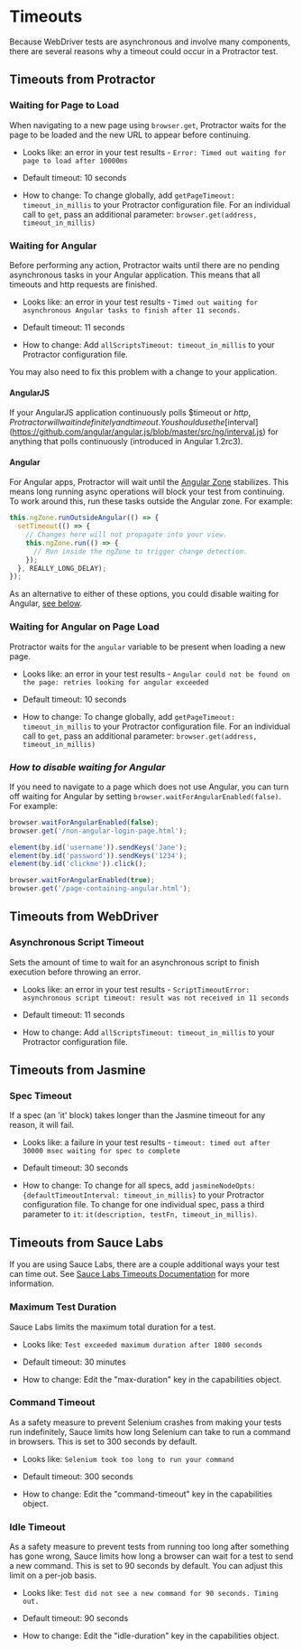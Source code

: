 Timeouts
========

Because WebDriver tests are asynchronous and involve many components, there are several reasons why a timeout could occur in a Protractor test.

Timeouts from Protractor
------------------------

### Waiting for Page to Load

When navigating to a new page using `browser.get`, Protractor waits for the page to
be loaded and the new URL to appear before continuing.

 - Looks like: an error in your test results - `Error: Timed out waiting for page to load after 10000ms`

 - Default timeout: 10 seconds

 - How to change: To change globally, add `getPageTimeout: timeout_in_millis` to your Protractor configuration file. For an individual call to `get`, pass an additional parameter: `browser.get(address, timeout_in_millis)`

### Waiting for Angular

Before performing any action, Protractor waits until there are no pending asynchronous tasks in your Angular application. This means that all timeouts and http requests are finished. 

 - Looks like: an error in your test results - `Timed out waiting for asynchronous Angular tasks to finish after 11 seconds.`

 - Default timeout: 11 seconds

 - How to change: Add `allScriptsTimeout: timeout_in_millis` to your Protractor configuration file.

You may also need to fix this problem with a change to your application. 

#### AngularJS

If your AngularJS application continuously polls $timeout or $http, Protractor will wait indefinitely and time out. You should use the
[$interval](https://github.com/angular/angular.js/blob/master/src/ng/interval.js) for anything that polls continuously (introduced in Angular 1.2rc3).

#### Angular

For Angular apps, Protractor will wait until the [Angular Zone](https://medium.com/@MertzAlertz/what-the-hell-is-zone-js-and-why-is-it-in-my-angular-2-6ff28bcf943e) stabilizes. This means long running async operations will block your test from continuing. To work around this, run these tasks outside the Angular zone. For example:

```ts
this.ngZone.runOutsideAngular(() => {
  setTimeout(() => {
    // Changes here will not propagate into your view.
    this.ngZone.run(() => {
      // Run inside the ngZone to trigger change detection.
    });
  }, REALLY_LONG_DELAY);
});
```

As an alternative to either of these options, you could disable waiting for Angular, [see below](#how-to-disable-waiting-for-angular).

### Waiting for Angular on Page Load

Protractor waits for the `angular` variable to be present when loading a new page.

 - Looks like: an error in your test results - `Angular could not be found on the page: retries looking for angular exceeded`

 - Default timeout: 10 seconds

 - How to change: To change globally, add `getPageTimeout: timeout_in_millis` to your Protractor configuration file. For an individual call to `get`, pass an additional parameter: `browser.get(address, timeout_in_millis)`

### _How to disable waiting for Angular_

If you need to navigate to a page which does not use Angular, you can turn off waiting for Angular by setting
`browser.waitForAngularEnabled(false)`. For example:

```js
browser.waitForAngularEnabled(false);
browser.get('/non-angular-login-page.html');

element(by.id('username')).sendKeys('Jane');
element(by.id('password')).sendKeys('1234');
element(by.id('clickme')).click();

browser.waitForAngularEnabled(true);
browser.get('/page-containing-angular.html');
```


Timeouts from WebDriver
-----------------------

### Asynchronous Script Timeout

Sets the amount of time to wait for an asynchronous script to finish execution before throwing an error.

 - Looks like: an error in your test results - `ScriptTimeoutError: asynchronous script timeout: result was not received in 11 seconds`

 - Default timeout: 11 seconds

 - How to change: Add `allScriptsTimeout: timeout_in_millis` to your Protractor configuration file.


Timeouts from Jasmine
---------------------

### Spec Timeout

If a spec (an 'it' block) takes longer than the Jasmine timeout for any reason, it will fail.

 - Looks like: a failure in your test results - `timeout: timed out after 30000 msec waiting for spec to complete`

 - Default timeout: 30 seconds

 - How to change: To change for all specs, add `jasmineNodeOpts: {defaultTimeoutInterval: timeout_in_millis}` to your Protractor configuration file. To change for one individual spec, pass a third parameter to `it`: `it(description, testFn, timeout_in_millis)`.


Timeouts from Sauce Labs
------------------------
If you are using Sauce Labs, there are a couple additional ways your test can time out. See [Sauce Labs Timeouts Documentation](https://docs.saucelabs.com/reference/test-configuration/#timeouts) for more information.

### Maximum Test Duration

Sauce Labs limits the maximum total duration for a test.

 - Looks like: `Test exceeded maximum duration after 1800 seconds`

 - Default timeout: 30 minutes

 - How to change: Edit the "max-duration" key in the capabilities object.

### Command Timeout

As a safety measure to prevent Selenium crashes from making your tests run indefinitely, Sauce limits how long Selenium can take to run a command in browsers. This is set to 300 seconds by default.

 - Looks like: `Selenium took too long to run your command`

 - Default timeout: 300 seconds

 - How to change: Edit the "command-timeout" key in the capabilities object.

### Idle Timeout

As a safety measure to prevent tests from running too long after something has gone wrong, Sauce limits how long a browser can wait for a test to send a new command. This is set to 90 seconds by default. You can adjust this limit on a per-job basis.

 - Looks like: `Test did not see a new command for 90 seconds. Timing out.`

 - Default timeout: 90 seconds

 - How to change: Edit the "idle-duration" key in the capabilities object.
